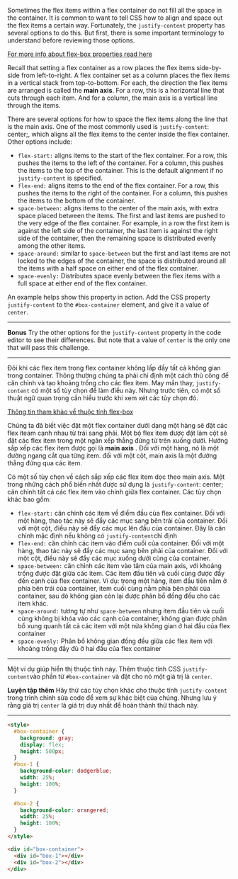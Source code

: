 Sometimes the flex items within a flex container do not fill all the space in the container. It is common to want to tell CSS how to align and space out the flex items a certain way. Fortunately, the `justify-content` property has several options to do this. But first, there is some important terminology to understand before reviewing those options.

[For more info about flex-box properties read here](https://www.freecodecamp.org/news/flexbox-the-ultimate-css-flex-cheatsheet/)

Recall that setting a flex container as a row places the flex items side-by-side from left-to-right. A flex container set as a column places the flex items in a vertical stack from top-to-bottom. For each, the direction the flex items are arranged is called the **main axis**. For a row, this is a horizontal line that cuts through each item. And for a column, the main axis is a vertical line through the items.

There are several options for how to space the flex items along the line that is the main axis. One of the most commonly used is `justify-content`: center;, which aligns all the flex items to the center inside the flex container. Other options include:

- `flex-start:` aligns items to the start of the flex container. For a row, this pushes the items to the left of the container. For a column, this pushes the items to the top of the container. This is the default alignment if no `justify-content` is specified.
- `flex-end:` aligns items to the end of the flex container. For a row, this pushes the items to the right of the container. For a column, this pushes the items to the bottom of the container.
- `space-between:` aligns items to the center of the main axis, with extra space placed between the items. The first and last items are pushed to the very edge of the flex container. For example, in a row the first item is against the left side of the container, the last item is against the right side of the container, then the remaining space is distributed evenly among the other items.
- `space-around:` similar to `space-between` but the first and last items are not locked to the edges of the container, the space is distributed around all the items with a half space on either end of the flex container.
- `space-evenly:` Distributes space evenly between the flex items with a full space at either end of the flex container.

An example helps show this property in action. Add the CSS property `justify-content` to the `#box-container` element, and give it a value of `center`.

---

**Bonus**
Try the other options for the `justify-content` property in the code editor to see their differences. But note that a value of `center` is the only one that will pass this challenge.

---

Đôi khi các flex item trong flex container không lấp đầy tất cả không gian trong container. Thông thường chúng ta phải chỉ định một cách thủ công để căn chỉnh và tạo khoảng trống cho các flex item. May mắn thay, `justify-content` có một số tùy chọn để làm điều này. Nhưng trước tiên, có một số thuật ngữ quan trọng cần hiểu trước khi xem xét các tùy chọn đó.

[Thông tin tham khảo về thuộc tính flex-box](https://www.freecodecamp.org/news/flexbox-the-ultimate-css-flex-cheatsheet/)

Chúng ta đã biết việc đặt một flex container dưới dạng một hàng sẽ đặt các flex iteam cạnh nhau từ trái sang phải. Một bộ flex item được đặt làm cột sẽ đặt các flex item trong một ngăn xếp thẳng đứng từ trên xuống dưới. Hướng sắp xếp các flex item được gọi là **main axis** . Đối với một hàng, nó là một đường ngang cắt qua từng item. đối với một cột, main axis là một đường thẳng đứng qua các item.

Có một số tùy chọn về cách sắp xếp các flex item dọc theo main axis. Một trong những cách phổ biến nhất được sử dụng là `justify-content`: center; căn chỉnh tất cả các flex item vào chính giữa flex container. Các tùy chọn khác bao gồm:

- `flex-start:` căn chỉnh các item về điểm đầu của flex container. Đối với một hàng, thao tác này sẽ đẩy các mục sang bên trái của container. Đối với một cột, điều này sẽ đẩy các mục lên đầu của container. Đây là căn chỉnh mặc định nếu không có `justify-content`chỉ định
- `flex-end:` căn chỉnh các item vào điểm cuối của container. Đối với một hàng, thao tác này sẽ đẩy các mục sang bên phải của container. Đối với một cột, điều này sẽ đẩy các mục xuống dưới cùng của container.
- `space-between:` căn chỉnh các item vào tâm của main axis, với khoảng trống được đặt giữa các item. Các item đầu tiên và cuối cùng được đẩy đến cạnh của flex container. Ví dụ: trong một hàng, item đầu tiên nằm ở phía bên trái của container, item cuối cùng nằm phía bên phải của container, sau đó không gian còn lại được phân bổ đồng đều cho các item khác.
- `space-around:` tương tự như `space-between` nhưng item đầu tiên và cuối cùng không bị khóa vào các cạnh của container, không gian được phân bổ xung quanh tất cả các item với một nửa không gian ở hai đầu của flex container
- `space-evenly:` Phân bổ không gian đồng đều giữa các flex item với khoảng trống đầy đủ ở hai đầu của flex container

---

Một ví dụ giúp hiển thị thuộc tính này. Thêm thuộc tính CSS `justify-content`vào phần tử `#box-container` và đặt cho nó một giá trị là `center`.

**Luyện tập thêm**
Hãy thử các tùy chọn khác cho thuộc tính `justify-content` trong trình chỉnh sửa code để xem sự khác biệt của chúng. Nhưng lưu ý rằng giá trị `center` là giá trị duy nhất để hoàn thành thử thách này.

---

```html
<style>
  #box-container {
    background: gray;
    display: flex;
    height: 500px;
  }
  #box-1 {
    background-color: dodgerblue;
    width: 25%;
    height: 100%;
  }

  #box-2 {
    background-color: orangered;
    width: 25%;
    height: 100%;
  }
</style>

<div id="box-container">
  <div id="box-1"></div>
  <div id="box-2"></div>
</div>
```
